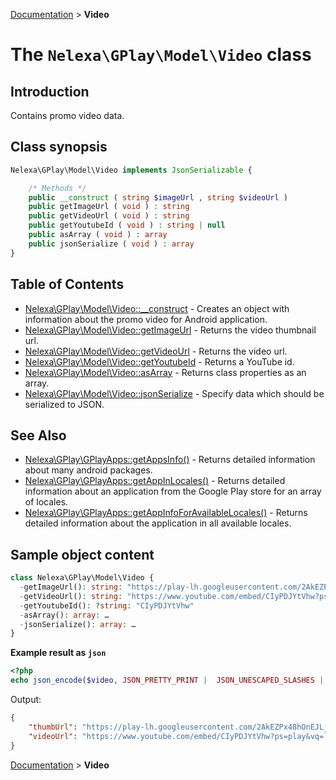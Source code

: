 [Documentation](../../README.md) > **Video**

# The `Nelexa\GPlay\Model\Video` class

## Introduction
Contains promo video data.

## Class synopsis
```php
Nelexa\GPlay\Model\Video implements JsonSerializable {

    /* Methods */
    public __construct ( string $imageUrl , string $videoUrl ) 
    public getImageUrl ( void ) : string
    public getVideoUrl ( void ) : string
    public getYoutubeId ( void ) : string | null
    public asArray ( void ) : array
    public jsonSerialize ( void ) : array
}
```

## Table of Contents
* [Nelexa\GPlay\Model\Video::__construct](video.__construct.md) - Creates an object with information about the promo video for Android application.
* [Nelexa\GPlay\Model\Video::getImageUrl](video.getimageurl.md) - Returns the video thumbnail url.
* [Nelexa\GPlay\Model\Video::getVideoUrl](video.getvideourl.md) - Returns the video url.
* [Nelexa\GPlay\Model\Video::getYoutubeId](video.getyoutubeid.md) - Returns a YouTube id.
* [Nelexa\GPlay\Model\Video::asArray](video.asarray.md) - Returns class properties as an array.
* [Nelexa\GPlay\Model\Video::jsonSerialize](video.jsonserialize.md) - Specify data which should be serialized to JSON.


## See Also
* [Nelexa\GPlay\GPlayApps::getAppsInfo()](../GPlayApps/gplayapps.getappsinfo.md) - Returns detailed information about many android packages.
* [Nelexa\GPlay\GPlayApps::getAppInLocales()](../GPlayApps/gplayapps.getappinlocales.md) - Returns detailed information about an application from the Google Play store for an array of locales.
* [Nelexa\GPlay\GPlayApps::getAppInfoForAvailableLocales()](../GPlayApps/gplayapps.getappinfoforavailablelocales.md) - Returns detailed information about the application in all available locales.
## Sample object content
```php
class Nelexa\GPlay\Model\Video {
  -getImageUrl(): string: "https://play-lh.googleusercontent.com/2AkEZPx48hOnEJLjtTrmqnPqFOfgeE9COWfqCDRTzXCt0sI9yK9rXhSKs6-Uns9Tcw"
  -getVideoUrl(): string: "https://www.youtube.com/embed/CIyPDJYtVhw?ps=play&vq=large&rel=0&autohide=1&showinfo=0"
  -getYoutubeId(): ?string: "CIyPDJYtVhw"
  -asArray(): array: …
  -jsonSerialize(): array: …
}
```
**Example result as `json`**
```php
<?php
echo json_encode($video, JSON_PRETTY_PRINT |  JSON_UNESCAPED_SLASHES | JSON_UNESCAPED_UNICODE | JSON_UNESCAPED_LINE_TERMINATORS);
```
Output:
```json
{
    "thumbUrl": "https://play-lh.googleusercontent.com/2AkEZPx48hOnEJLjtTrmqnPqFOfgeE9COWfqCDRTzXCt0sI9yK9rXhSKs6-Uns9Tcw",
    "videoUrl": "https://www.youtube.com/embed/CIyPDJYtVhw?ps=play&vq=large&rel=0&autohide=1&showinfo=0"
}
```

[Documentation](../../README.md) > **Video**
